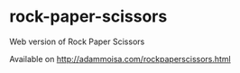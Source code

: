 # rock-paper-scissors
Web version of Rock Paper Scissors

Available on http://adammoisa.com/rockpaperscissors.html
